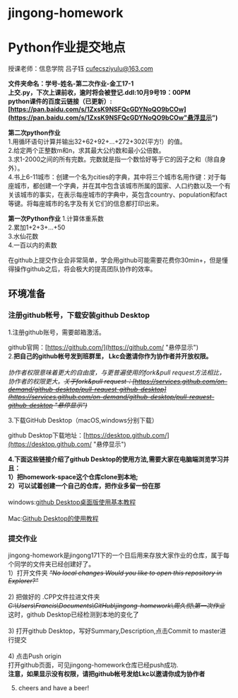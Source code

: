 # jingong-homework
Python作业提交地点
=======================
授课老师：信息学院 吕子钰 cufecsziyulu@163.com

**文件夹命名：学号-姓名-第二次作业-金工17-1**<br>
**上交.py，下次上课前收，逾时将会被登记.ddl:10月9号19：00PM**<br>
**python课件的百度云链接（已更新）:[https://pan.baidu.com/s/1ZxsK9NSFQcGDYNoQO9bCOw](https://pan.baidu.com/s/1ZxsK9NSFQcGDYNoQO9bCOw"悬浮显示")**

**第二次python作业**<br>
  1.用循环语句计算并输出32+62+92+…+272+302(平方!）的值。<br>
  2.给定两个正整数m和n，求其最大公约数和最小公倍数。<br>
  3.求1-2000之间的所有完数。完数就是指一个数恰好等于它的因子之和（除自身外）。<br>
  4.书上6-11城市：创建一个名为cities的字典，其中将三个城市名用作键：对于每座城市，都创建一个字典，并在其中包含该城市所属的国家、人口约数以及一个有关该城市的事实，在表示每座城市的字典中，英包含country、population和fact等键。将每座城市的名字及有关它们的信息都打印出来。<br>

**第一次Python作业**
   1.计算体重系数<br>
   2.累加1+2+3+...+50<br>
   3.水仙花数<br>
   4.一百以内的素数<br>

在github上提交作业会非常简单，学会用github可能需要花费你30min+，但是懂得操作github之后，将会极大的提高团队协作的效率。<br>


## 环境准备

### **注册github帐号，下载安装github Desktop** 

1.注册github账号，需要邮箱激活。

github官网：[https://github.com/](https://github.com/ "悬停显示") 
<br>
2.**把自己的github帐号发到班群里， Lkc会邀请你作为协作者并开放权限。**<br><br>
*协作者权限意味着更大的自由度，与更普遍使用的fork&pull request方法相比，协作者的权限更大。~~关于fork&pull request：[https://services.github.com/on-demand/github-desktop/pull-request-github-desktop](https://services.github.com/on-demand/github-desktop/pull-request-github-desktop "悬停显示")~~*

3.下载GitHub Desktop（macOS,windows分别下载）

github Desktop下载地址：[https://desktop.github.com/](https://desktop.github.com/ "悬停显示")

**4.下面这些链接介绍了github Desktop的使用方法,需要大家在电脑端浏览学习并且：<br>
1）把homework-space这个仓库clone到本地;<br>
2）可以试着创建一个自己的仓库，把作业多留一份在那<br>**
<br>
windows:[github Desktop桌面版使用基本教程](https://www.jianshu.com/p/1e45b93bd593) <br>
<br>
Mac:[Github Desktop的使用教程](https://www.jianshu.com/p/6063974849db?_u_u_u=0.9533256715377905)<br>


### 提交作业

jingong-homework是jingong171下的一个日后用来存放大家作业的仓库，属于每个同学的文件夹已经创建好了。<br>
1）打开文件夹 ~~*"No local changes   Would you like to open this repository in Explorer?"*~~<br>
<br>
2) 把做好的 .CPP文件拉进文件夹  ~~*C:\Users\Francis\Documents\GitHub\jingong-homework\周久悦\第一次作业*~~ <br>
   这时，github Desktop已经检测到本地的变化了<br>
   <br>
3) 打开github Desktop，写好Summary,Description,点击Commit to master进行提交<br>
<br>
4) 点击Push origin<br>
   打开github页面，可见jingong-homework仓库已经push成功.<br>
   **注意，如果显示没有权限，请把github帐号发给Lkc以邀请你成为协作者**<br>
   
5) cheers and have a beer!<br>
